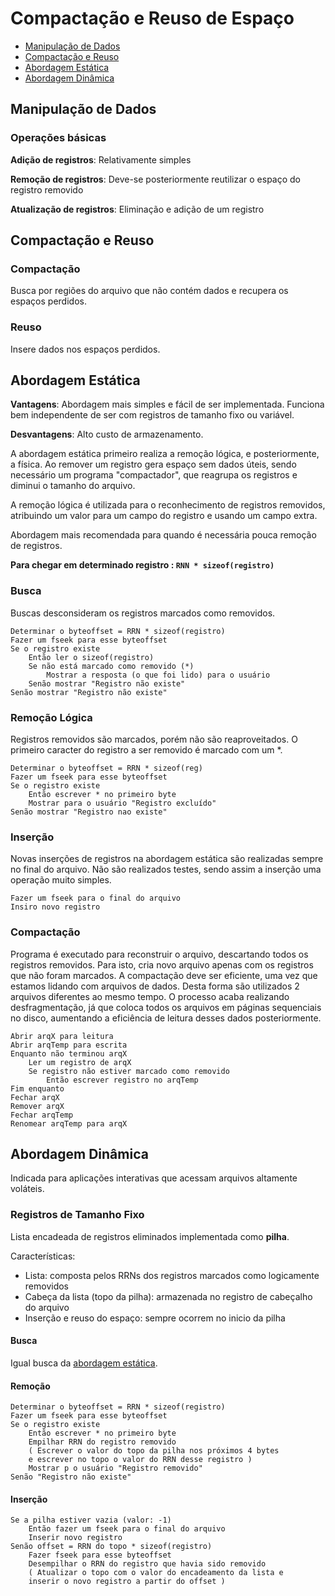 # Compactação e Reuso de Espaço

- [Manipulação de Dados](https://github.com/yasmin-araujo/Arquivos/blob/master/Compactacao_e_Reuso_de_Espaco.md#manipula%C3%A7%C3%A3o-de-dados)
- [Compactação e Reuso](https://github.com/yasmin-araujo/Arquivos/blob/master/Compactacao_e_Reuso_de_Espaco.md#compacta%C3%A7%C3%A3o-e-reuso)
- [Abordagem Estática](https://github.com/yasmin-araujo/Arquivos/blob/master/Compactacao_e_Reuso_de_Espaco.md#abordagem-est%C3%A1tica)
- [Abordagem Dinâmica](https://github.com/yasmin-araujo/Arquivos/blob/master/Compactacao_e_Reuso_de_Espaco.md#abordagem-din%C3%A2mica)

## Manipulação de Dados
### Operações básicas

 **Adição de registros**: Relativamente simples
 
 **Remoção de registros**: Deve-se posteriormente reutilizar o espaço do registro removido
 
 **Atualização de registros**: Eliminação e adição de um registro

## Compactação e Reuso
### Compactação
Busca por regiões do arquivo que não contém dados e recupera os espaços perdidos.

### Reuso
Insere dados nos espaços perdidos.

## Abordagem Estática

**Vantagens**: Abordagem mais simples e fácil de ser implementada. Funciona bem independente de ser com registros de tamanho fixo ou variável.

**Desvantagens**: Alto custo de armazenamento.

A abordagem estática primeiro realiza a remoção lógica, e posteriormente, a física. Ao remover um registro gera espaço sem dados úteis, sendo necessário um programa "compactador", que reagrupa os registros e diminui o tamanho do arquivo.

A remoção lógica é utilizada para o reconhecimento de registros removidos, atribuindo um valor para um campo do registro e usando um campo extra.

Abordagem mais recomendada para quando é necessária pouca remoção de registros.

**Para chegar em determinado registro : `RNN * sizeof(registro)`**



### Busca
Buscas desconsideram os registros marcados como removidos.

```
Determinar o byteoffset = RRN * sizeof(registro)
Fazer um fseek para esse byteoffset
Se o registro existe
	Então ler o sizeof(registro)
	Se não está marcado como removido (*)
		Mostrar a resposta (o que foi lido) para o usuário
	Senão mostrar "Registro não existe"	
Senão mostrar "Registro não existe"
```


### Remoção Lógica
Registros removidos são marcados, porém não são reaproveitados.
O primeiro caracter do registro a ser removido é marcado com um *.

```
Determinar o byteoffset = RRN * sizeof(reg)
Fazer um fseek para esse byteoffset
Se o registro existe
    Então escrever * no primeiro byte
    Mostrar para o usuário "Registro excluído"
Senão mostrar "Registro nao existe"
```

### Inserção
Novas inserções de registros na abordagem estática são realizadas sempre no final do arquivo. Não são realizados testes, sendo assim a inserção uma operação muito simples.

```
Fazer um fseek para o final do arquivo
Insiro novo registro
```

### Compactação
Programa é executado para reconstruir o arquivo, descartando todos os registros removidos. Para isto, cria novo arquivo apenas com os registros que não foram marcados.
A compactação deve ser eficiente, uma vez que estamos lidando com arquivos de dados. Desta forma são utilizados 2 arquivos diferentes ao mesmo tempo.
O processo acaba realizando desfragmentação, já que coloca todos os arquivos em páginas sequenciais no disco, aumentando a eficiência de leitura desses dados posteriormente.

```
Abrir arqX para leitura
Abrir arqTemp para escrita
Enquanto não terminou arqX
	Ler um registro de arqX
	Se registro não estiver marcado como removido
		Então escrever registro no arqTemp
Fim enquanto
Fechar arqX
Remover arqX
Fechar arqTemp
Renomear arqTemp para arqX
```



## Abordagem Dinâmica
Indicada para aplicações interativas que acessam arquivos altamente voláteis.

### Registros de Tamanho Fixo
Lista encadeada de registros eliminados implementada como **pilha**.

Características:

- Lista: composta pelos RRNs dos registros marcados como logicamente removidos
- Cabeça da lista (topo da pilha): armazenada no registro de cabeçalho do arquivo
- Inserção e reuso do espaço: sempre ocorrem no inicio da pilha

#### Busca
Igual busca da [abordagem estática](https://github.com/yasmin-araujo/Arquivos/blob/master/Compactacao_e_Reuso_de_Espaco.md#busca).

#### Remoção
```
Determinar o byteoffset = RRN * sizeof(registro)
Fazer um fseek para esse byteoffset
Se o registro existe
    Então escrever * no primeiro byte
    Empilhar RRN do registro removido 
    ( Escrever o valor do topo da pilha nos próximos 4 bytes 
    e escrever no topo o valor do RRN desse registro )
    Mostrar p o usuário "Registro removido"
Senão "Registro não existe"
```

#### Inserção
```
Se a pilha estiver vazia (valor: -1)
    Então fazer um fseek para o final do arquivo
    Inserir novo registro
Senão offset = RRN do topo * sizeof(registro)
    Fazer fseek para esse byteoffset
    Desempilhar o RRN do registro que havia sido removido
    ( Atualizar o topo com o valor do encadeamento da lista e
    inserir o novo registro a partir do offset )
	
```

